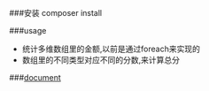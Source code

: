 ###安装
composer install


###usage

* 统计多维数组里的金额,以前是通过foreach来实现的
* 数组里的不同类型对应不同的分数,来计算总分

###[document](http://www.golaravel.com/laravel/docs/5.1/collections/#creating-collections)